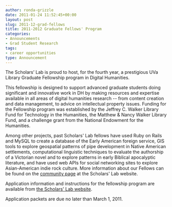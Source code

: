 ```yaml
---
author: ronda-grizzle
date: 2011-01-24 11:52:45+00:00
layout: post
slug: 2011-12-grad-fellows
title: 2011-2012 Graduate Fellows' Program
categories:
- Announcements
- Grad Student Research
tags:
- career opportunities
type: Announcement
---
```


The Scholars’ Lab is proud to host, for the fourth year, a prestigious UVa Library Graduate Fellowship program in Digital Humanities.

This fellowship is designed to support advanced graduate students doing significant and innovative work in DH by making resources and expertise available in all areas of digital humanities research -- from content creation and data management, to advice on intellectual property issues. Funding for the Fellowship program was established by the Jeffrey C. Walker Library Fund for Technology in the Humanities, the Matthew & Nancy Walker Library Fund, and a challenge grant from the National Endowment for the Humanities.

Among other projects, past Scholars' Lab fellows have used Ruby on Rails and MySQL to create a database of the Early American foreign service, GIS tools to explore geospatial patterns of pipe development in Native American settlements, computational linguistic techniques to evaluate the authorship of a Victorian novel and to explore patterns in early Biblical apocalyptic literature, and have used web APIs for social networking sites to explore Asian-American indie rock culture. More information about our Fellows can be found on the [community page](http://www2.scholarslab.org/about/people.html) at the Scholars' Lab website.

Application information and instructions for the fellowship program are available from [the Scholars' Lab website](http://www2.scholarslab.org/about/fellowship.html).

Application packets are due no later than March 1, 2011.
